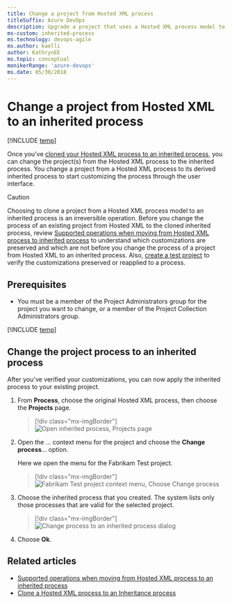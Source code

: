 ```yaml
---
title: Change a project from Hosted XML process
titleSuffix: Azure DevOps      
description: Upgrade a project that uses a Hosted XML process model to an inherited process in Azure DevOps Services
ms-custom: inherited-process
ms.technology: devops-agile
ms.author: kaelli
author: KathrynEE
ms.topic: conceptual
monikerRange: 'azure-devops'
ms.date: 05/30/2018
---
```


# Change a project from Hosted XML to an inherited process

[!INCLUDE [temp](../../../boards/includes/version-vsts-only.md)]

Once you've [cloned your Hosted XML process to an inherited process](upgrade-hosted-to-inherited.md), you can change the project(s) from the Hosted XML process to the inherited process. You change a project from a Hosted XML process to its derived inherited process to start customizing the process through the user interface.

> [!CAUTION]
> Choosing to clone a project from a Hosted XML process model to an inherited process is an irreversible operation. Before you change the process of an existing project from Hosted XML to the cloned inherited process, review [Supported operations when moving from Hosted XML process to inherited process](upgrade-support-hosted-to-inherited.md) to understand which customizations are preserved and which are not before you change the process of a project from Hosted XML to an inherited process. Also, [create a test project](upgrade-hosted-to-inherited.md#verify) to verify the customizations preserved or reapplied to a process.

## Prerequisites

* You must be a member of the Project Administrators group for the project you want to change, or a member of the Project Collection Administrators group.

[!INCLUDE [temp](../includes/open-process-admin-context-ts-only.md)]

<a id="change-inherited-process"></a>

## Change the project process to an inherited process

After you've verified your customizations, you can now apply the inherited process to your existing project.

1.  From **Process**, choose the original Hosted XML process, then choose the **Projects** page.

    > [!div class="mx-imgBorder"]  
    > ![Open inherited process, Projects page](media/migration/open-processes-projects-page.png)

1.  Open the &hellip; context menu for the project and choose the **Change process**&hellip; option.

    Here we open the menu for the Fabrikam Test project.

    > [!div class="mx-imgBorder"]  
    > ![Fabrikam Test project context menu, Choose Change process](media/migration/change-project-process-to-inherited.png)

1.  Choose the inherited process that you created. The system lists only those processes that are valid for the selected project.

    > [!div class="mx-imgBorder"]  
    > ![Change process to an inherited process dialog](media/migration/change-process-dialog.png)

1.  Choose **Ok**.

## Related articles

* [Supported operations when moving from Hosted XML process to an inherited process](upgrade-support-hosted-to-inherited.md)
* [Clone a Hosted XML process to an Inheritance process](upgrade-hosted-to-inherited.md)
